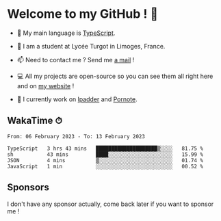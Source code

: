 # Welcome to my GitHub ! 🌃

- 🔭 My main language is [TypeScript](https://www.typescriptlang.org/).

- 🌱 I am a student at Lycée Turgot in Limoges, France.

- 📫 Need to contact me ? Send me <a href="mailto:mikkel@milescode.dev">a mail</a> !

- 💻 All my projects are open-source so you can see them all right here and on <a href="https://www.vexcited.ml">my website</a> !

- 👀 I currently work on [lpadder](https://github.com/Vexcited/lpadder) and [Pornote](https://github.com/Vexcited/Pornote).

## WakaTime ⏱

<!--START_SECTION:waka-->

```text
From: 06 February 2023 - To: 13 February 2023

TypeScript   3 hrs 43 mins   ████████████████████▒░░░░   81.75 %
sh           43 mins         ████░░░░░░░░░░░░░░░░░░░░░   15.99 %
JSON         4 mins          ▒░░░░░░░░░░░░░░░░░░░░░░░░   01.74 %
JavaScript   1 min           ░░░░░░░░░░░░░░░░░░░░░░░░░   00.52 %
```

<!--END_SECTION:waka-->

## Sponsors

I don't have any sponsor actually, come back later if you want to sponsor me !
